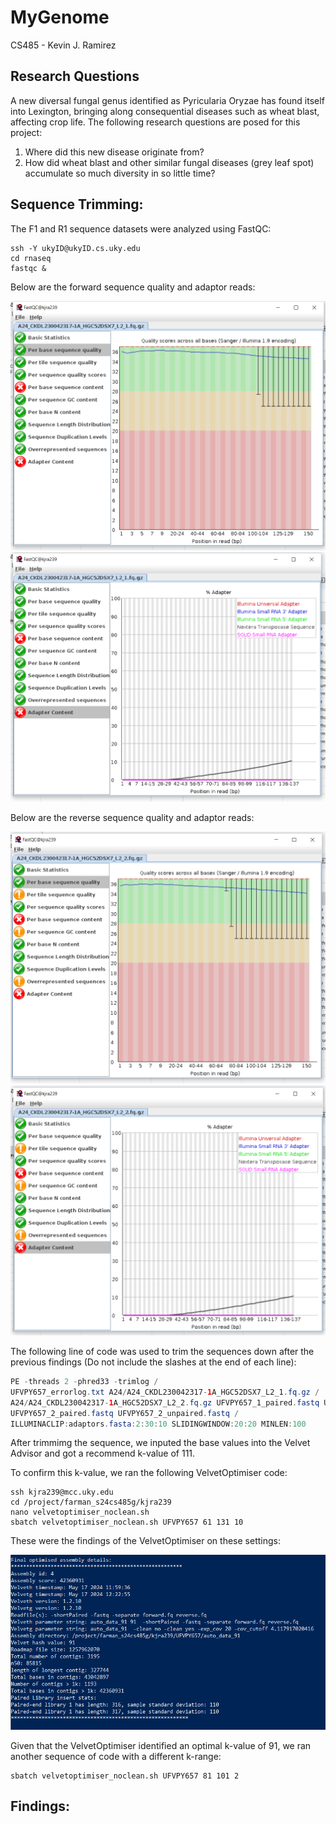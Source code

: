 # MyGenome
CS485 - Kevin J. Ramirez

## Research Questions

A new diversal fungal genus identified as Pyricularia Oryzae has found itself into Lexington, bringing along consequential diseases such as wheat blast, affecting crop life. The following research questions are posed for this project:

1. Where did this new disease originate from?
2. How did wheat blast and other similar fungal diseases (grey leaf spot) accumulate so much diversity in so little time?

## Sequence Trimming:

The F1 and R1 sequence datasets were analyzed using FastQC:

```$env:DISPLAY = 'localhost:0'
ssh -Y ukyID@ukyID.cs.uky.edu
cd rnaseq
fastqc &
```

Below are the forward sequence quality and adaptor reads:

![ForwardReadQuality.PNG](/data/ForwardReadQuality.PNG)
![ForwardReadAdaptor.PNG](/data/ForwardReadAdaptor.PNG)

Below are the reverse sequence quality and adaptor reads:

![ReverseReadQuality.PNG](/data/ReverseReadQuality.PNG)
![ReverseReadAdaptor.PNG](/data/ReverseReadAdaptor.PNG)

The following line of code was used to trim the sequences down after the previous findings (Do not include the slashes at the end of each line):

``` java -jar ~/sequences/trimmomatic-0.38.jar /
PE -threads 2 -phred33 -trimlog /
UFVPY657_errorlog.txt A24/A24_CKDL230042317-1A_HGC52DSX7_L2_1.fq.gz /
A24/A24_CKDL230042317-1A_HGC52DSX7_L2_2.fq.gz UFVPY657_1_paired.fastq UFVPY657_1_unpaired.fastq /
UFVPY657_2_paired.fastq UFVPY657_2_unpaired.fastq /
ILLUMINACLIP:adaptors.fasta:2:30:10 SLIDINGWINDOW:20:20 MINLEN:100
```

After trimmimg the sequence, we inputed the base values into the Velvet Advisor and got a recommend k-value of 111.

To confirm this k-value, we ran the following VelvetOptimiser code:

```
ssh kjra239@mcc.uky.edu
cd /project/farman_s24cs485g/kjra239
nano velvetoptimiser_noclean.sh
sbatch velvetoptimiser_noclean.sh UFVPY657 61 131 10
```
These were the findings of the VelvetOptimiser on these settings:

![VelvetAssemblyRead1Findings.PNG](/data/VelvetAssemblyRead1Findings.PNG)

Given that the VelvetOptimiser identified an optimal k-value of 91, we ran another sequence of code with a different k-range:

```
sbatch velvetoptimiser_noclean.sh UFVPY657 81 101 2
```

## Findings:

## 
